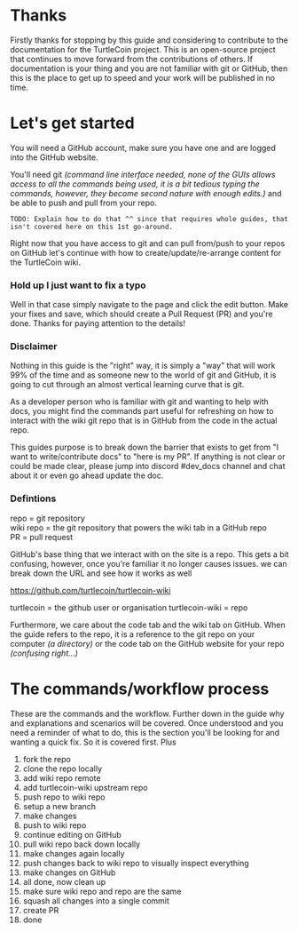 # Thanks

Firstly thanks for stopping by this guide and considering to contribute to the documentation for the TurtleCoin project. This is an open-source project that continues to move forward from the contributions of others. If documentation is your thing and you are not familiar with git or GitHub, then this is the place to get up to speed and your work will be published in no time.

# Let's get started

You will need a GitHub account, make sure you have one and are logged into the GitHub website.

You'll need git _(command line interface needed, none of the GUIs allows access to all the commands being used, it is a bit tedious typing the commands, however, they become second nature with enough edits.)_ and be able to push and pull from your repo.

    TODO: Explain how to do that ^^ since that requires whole guides, that isn't covered here on this 1st go-around.

Right now that you have access to git and can pull from/push to your repos on GitHub let's continue with how to create/update/re-arrange content for the TurtleCoin wiki.

### Hold up I just want to fix a typo

Well in that case simply navigate to the page and click the edit button. Make your fixes and save, which should create a Pull Request (PR) and you're done. Thanks for paying attention to the details!

### Disclaimer

Nothing in this guide is the "right" way, it is simply a "way" that will work 99% of the time and as someone new to the world of git and GitHub, it is going to cut through an almost vertical learning curve that is git.

As a developer person who is familiar with git and wanting to help with docs, you might find the commands part useful for refreshing on how to interact with the wiki git repo that is in GitHub from the code in the actual repo.

This guides purpose is to break down the barrier that exists to get from "I want to write/contribute docs" to "here is my PR". If anything is not clear or could be made clear, please jump into discord #dev_docs channel and chat about it or even go ahead update the doc.

### Defintions

repo = git repository  
wiki repo = the git repository that powers the wiki tab in a GitHub repo  
PR = pull request  

GitHub's base thing that we interact with on the site is a repo. This gets a bit confusing, however, once you're familiar it no longer causes issues. we can break down the URL and see how it works as well

https://github.com/turtlecoin/turtlecoin-wiki

turtlecoin = the github user or organisation
turtlecoin-wiki = repo

Furthermore, we care about the code tab and the wiki tab on GitHub. When the guide refers to the repo, it is a reference to the git repo on your computer _(a directory)_ or the code tab on the GitHub website for your repo _(confusing right...)_

# The commands/workflow process

These are the commands and the workflow. Further down in the guide why and explanations and scenarios will be covered. Once understood and you need a reminder of what to do, this is the section you'll be looking for and wanting a quick fix. So it is covered first. Plus 

1. fork the repo
2. clone the repo locally
3. add wiki repo remote
4. add turtlecoin-wiki upstream repo
5. push repo to wiki repo
6. setup a new branch
7. make changes
8. push to wiki repo
9. continue editing on GitHub
10. pull wiki repo back down locally
11. make changes again locally
12. push changes back to wiki repo to visually inspect everything
13. make changes on GitHub
14. all done, now clean up
15. make sure wiki repo and repo are the same
16. squash all changes into a single commit
17. create PR
18. done
